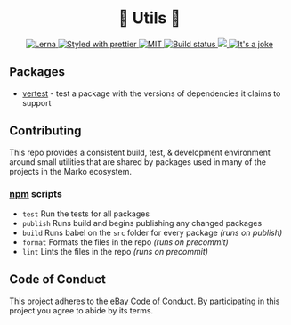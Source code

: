 <h1 align="center">🔨 Utils 🔧</h1>
<p align="center">
  <!-- Structure -->
  <a href="https://github.com/lerna/lerna">
    <img src="https://img.shields.io/badge/monorepo-lerna-531099.svg" alt="Lerna"/>
  </a>
  <!-- Format -->
  <a href="https://github.com/prettier/prettier">
    <img src="https://img.shields.io/badge/styled_with-prettier-ff69b4.svg" alt="Styled with prettier"/>
  </a>
  <!-- License -->
  <a href="./LICENSE">
    <img src="https://img.shields.io/github/license/marko-js/utils.svg" alt="MIT"/>
  </a>
  <!-- CI -->
  <a href="https://travis-ci.com/marko-js/utils">
    <img src="https://travis-ci.com/marko-js/utils.svg?branch=master" alt="Build status"/>
  </a>
  <!-- Coverage -->
  <a href="https://codecov.io/gh/marko-js/utils">
    <img src="https://codecov.io/gh/marko-js/utils/branch/master/graph/badge.svg" />
  </a>
  <!-- It's a joke -->
  <a href="https://twitter.com/mlrawlings/status/974823927917641728">
    <img src="https://img.shields.io/badge/🐛-Bug Free-green.svg" alt="It's a joke"/>
  </a>
</p>

## Packages

* [vertest](https://github.com/marko-js/utils/blob/master/packages/vertest/README.md) -
  test a package with the versions of dependencies it claims to support

## Contributing

This repo provides a consistent build, test, & development environment around small utilities that are shared by packages used in many of the projects in the Marko ecosystem.

### [npm](https://twitter.com/chriscoyier/status/896051713378992130) scripts

* `test` Run the tests for all packages
* `publish` Runs build and begins publishing any changed packages
* `build` Runs babel on the `src` folder for every package _(runs on publish)_
* `format` Formats the files in the repo _(runs on precommit)_
* `lint` Lints the files in the repo _(runs on precommit)_

## Code of Conduct

This project adheres to the [eBay Code of Conduct](./.github/CODE_OF_CONDUCT.md). By participating in this project you agree to abide by its terms.
